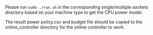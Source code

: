 Please run `sudo ./run.sh` in the corresponding single/multiple sockets directory based on your machine type to get the CPU power model.

The result power policy.csv and budget file should be copied to the online_controller directory for the online controller to work.